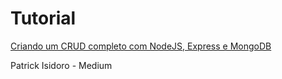 # Tutorial

[Criando um CRUD completo com NodeJS, Express e MongoDB](https://medium.com/baixada-nerd/criando-um-crud-completo-com-nodejs-express-e-mongodb-parte-1-3-6c8389d7147d)

Patrick Isidoro - Medium 



